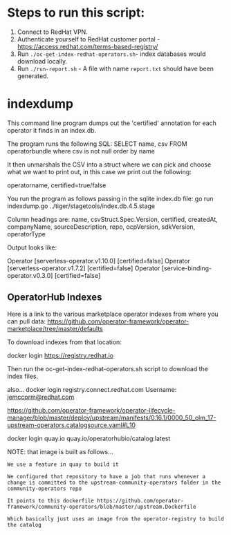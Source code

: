 # Steps to run this script:

1. Connect to RedHat VPN.
2. Authenticate yourself to RedHat customer portal - https://access.redhat.com/terms-based-registry/
3. Run `./oc-get-index-redhat-operators.sh`- index databases would download locally.
4. Run `./run-report.sh` - A file with name `report.txt` should have been generated.
# indexdump

This command line program dumps out the 'certified' annotation for each operator it finds in an index.db.

The program runs the following SQL:
SELECT name, csv FROM operatorbundle where csv is not null order by name

It then unmarshals the CSV into a struct where we can pick and choose what we
want to print out, in this case we print out the following:

operatorname, certified=true/false

You run the program as follows passing in the sqlite index.db file:
go run indexdump.go ../tiger/stagetools/index.db.4.5.stage

Column headings are:
name, csvStruct.Spec.Version, certified, createdAt, companyName, sourceDescription, repo, ocpVersion, sdkVersion, operatorType

Output looks like:

Operator [serverless-operator.v1.10.0] [certified=false]
Operator [serverless-operator.v1.7.2] [certified=false]
Operator [service-binding-operator.v0.3.0] [certified=false]

## OperatorHub Indexes

Here is a link to the various marketplace operator indexes from where you can pull
data:
https://github.com/operator-framework/operator-marketplace/tree/master/defaults

To download indexes from that location:

docker login https://registry.redhat.io

Then run the  oc-get-index-redhat-operators.sh script to download the index
files.

also...
docker login registry.connect.redhat.com
Username: jemccorm@redhat.com


https://github.com/operator-framework/operator-lifecycle-manager/blob/master/deploy/upstream/manifests/0.16.1/0000_50_olm_17-upstream-operators.catalogsource.yaml#L10

docker login quay.io
quay.io/operatorhubio/catalog:latest

NOTE:  that image is built as follows...

```
We use a feature in quay to build it

We configured that repository to have a job that runs whenever a change is committed to the upstream-community-operators folder in the community-operators repo

It points to this dockerfile https://github.com/operator-framework/community-operators/blob/master/upstream.Dockerfile

Which basically just uses an image from the operator-registry to build the catalog
```
